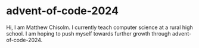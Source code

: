 # advent-of-code-2024
Hi, I am Matthew Chisolm. I currently teach computer science at a rural high school. I am hoping to push myself towards further growth through advent-of-code-2024.
